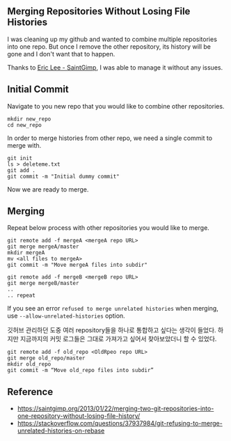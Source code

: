 
## Merging Repositories Without Losing File Histories

I was cleaning up my github and wanted to combine multiple repositories into one repo.
But once I remove the other repository, its history will be gone and I don't want that to happen.

Thanks to [Eric Lee - SaintGimp](https://saintgimp.org/about/), I was able to manage it without any issues.

## Initial Commit

Navigate to you new repo that you would like to combine other repositories.
```
mkdir new_repo
cd new_repo
```

In order to merge histories from other repo, we need a single commit to merge with.

```
git init
ls > deleteme.txt
git add .
git commit -m "Initial dummy commit"
```

Now we are ready to merge.

## Merging

Repeat below process with other repositories you would like to merge.
```
git remote add -f mergeA <mergeA repo URL>
git merge mergeA/master
mkdir mergeA
mv <all files to mergeA>
git commit -m "Move mergeA files into subdir"

git remote add -f mergeB <mergeB repo URL>
git merge mergeB/master
..
.. repeat
```

If you see an error `refused to merge unrelated histories` when merging, use `--allow-unrelated-histories` option.

<div class="divider"></div>

깃허브 관리하던 도중 여러 repository들을 하나로 통합하고 싶다는 생각이 들었다.
하지만 지금까지의 커밋 로그들은 그대로 가져가고 싶어서 찾아보았더니 할 수 있었다.

```
git remote add -f old_repo <OldRpeo repo URL>
git merge old_repo/master
mkdir old_repo
git commit -m “Move old_repo files into subdir”
```


## Reference
- https://saintgimp.org/2013/01/22/merging-two-git-repositories-into-one-repository-without-losing-file-history/
- https://stackoverflow.com/questions/37937984/git-refusing-to-merge-unrelated-histories-on-rebase
